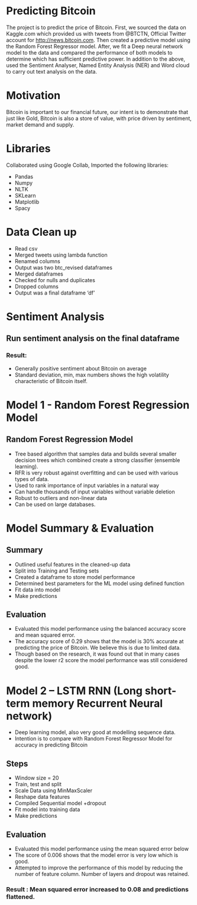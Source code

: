 # Predicting Bitcoin

The project is to predict the price of Bitcoin. First, we sourced the data on Kaggle.com which provided us with tweets from @BTCTN, Official Twitter account for http://news.bitcoin.com. Then created a predictive model using the Random Forest Regressor model. After, we fit a Deep neural network model to the data and compared the performance of both models to determine which has sufficient predictive power. In addition to the above, used the Sentiment Analyser, Named Entity Analysis (NER) and Word cloud to carry out text analysis on the data.

# Motivation

Bitcoin is important to our financial future, our intent is to demonstrate that just like Gold, Bitcoin is also a store of value, with price driven by sentiment, market demand and supply.

# Libraries

Collaborated using Google Collab, Imported the following libraries:
* Pandas
* Numpy
* NLTK
* SKLearn
* Matplotlib
* Spacy

# Data Clean up

* Read csv
* Merged tweets using lambda function
* Renamed columns 
* Output was two btc_revised dataframes
* Merged dataframes 
* Checked for nulls and duplicates
* Dropped columns 
* Output was a final dataframe ‘df’

# Sentiment Analysis

## Run sentiment analysis on the final dataframe 
### Result:

* Generally positive sentiment about Bitcoin on average 
* Standard deviation, min, max numbers shows the high volatility characteristic of Bitcoin itself.  

# Model 1 - Random Forest Regression Model 
## Random Forest Regression Model

* Tree based algorithm that samples data and builds several smaller decision trees which combined create a strong classifier (ensemble learning). 
* RFR is very robust against overfitting and can be used with various types of data.
* Used to rank importance of input variables in a natural way
* Can handle thousands of input variables without variable deletion 
* Robust to outliers and non-linear data
* Can be used on large databases. 

# Model Summary & Evaluation

## Summary

* Outlined useful features in the cleaned-up data
* Split into Training and Testing sets
* Created a dataframe to store model performance
* Determined best parameters for the ML model using defined function 
* Fit data into model 
* Make predictions

## Evaluation

* Evaluated this model performance using the balanced accuracy score and mean squared error. 
* The accuracy score of 0.29 shows that the model is 30% accurate at predicting the price of Bitcoin. We believe this is due to limited data.
* Though based on the research, it was found out that in many cases despite the lower r2 score the model performance was still considered good.

# Model 2 – LSTM RNN (Long short-term memory Recurrent Neural network) 

* Deep learning model, also very good at modelling sequence data. 
* Intention is to compare with Random Forest Regressor Model for accuracy in predicting Bitcoin 

## Steps

* Window size = 20
* Train, test and split
* Scale Data using MinMaxScaler
* Reshape data features
* Compiled Sequential model +dropout
* Fit model into training data
* Make predictions

## Evaluation

* Evaluated this model performance using the mean squared error below
* The score of 0.006 shows that the model error is very low which is good.
* Attempted to improve the performance of this model by reducing the number of feature column. Number of layers and dropout was retained.
### Result : Mean squared error increased to 0.08 and predictions flattened.


